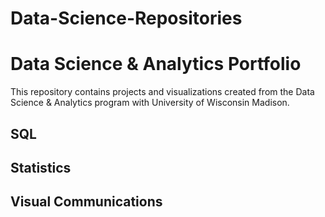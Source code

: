 # Data-Science-Repositories
# Data Science & Analytics Portfolio
This repository contains projects and visualizations created from the Data Science & Analytics program with University of Wisconsin Madison.

## SQL

## Statistics

## Visual Communications
